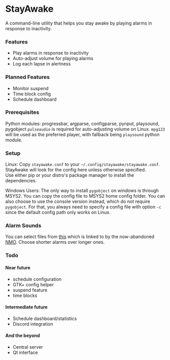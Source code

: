 # StayAwake
A command-line utility that helps you stay awake by playing alarms in response to inactivity.

### Features
- Play alarms in response to inactivity
- Auto-adjust volume for playing alarms
- Log each lapse in alertness

### Planned Features
- Monitor suspend
- Time block config
- Schedule dashboard

### Prerequisites
Python modules: progressbar, argparse, configparse, pynput, playsound, pygobject
`pulseaudio` is required for auto-adjusting volume on Linux.
`mpg123` will be used as the preferred player, with fallback being `playsound` python module.
### Setup
Linux:
Copy `stayawake.conf` to your `~/.config/stayawake/stayawake.conf`. StayAwake will look for the config here unless otherwise specified. <br>
Use either pip or your distro's package manager to install the dependencies.<br>

Windows Users: The only way to install `pygobject` on windows is through MSYS2. You can copy the config file to MSYS2 home config folder. You can also choose to use the console version instead, which do not require `pygobject`. For that, you always need to specify a config file with option `-c` since the default config path only works on Linux. 
### Alarm Sounds
You can select files from [this](https://www.dropbox.com/s/dihn9m58wfnyxwk/alarm.rar) which is linked to by the now-abandoned [NMO](https://github.com/PolyphasicDevTeam/NoMoreOversleeps). Choose shorter alarms over longer ones.

### Todo
#### Near future
- schedule configuration
- GTK+ config helper
- suspend feature
- time blocks
#### Intermediate future
- Schedule dashboard/statistics
- Discord integration
#### And the beyond
- Central server
- Qt interface

